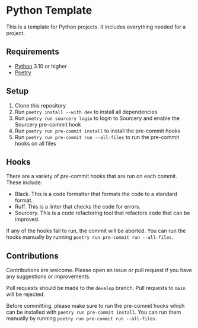 # Python Template

This is a template for Python projects. It includes everything needed for a project.

## Requirements

- [Python](htt[s://python.org]) 3.10 or higher
- [Poetry](https://python-poetry.org/)

## Setup

1. Clone this repository
2. Run `poetry install --with dev` to install all dependencies
3. Run `poetry run sourcery login` to login to Sourcery and enable the Sourcery pre-commit hook
4. Run `poetry run pre-commit install` to install the pre-commit hooks
5. Run `poetry run pre-commit run --all-files` to run the pre-commit hooks on all files

## Hooks

There are a variety of pre-commit hooks that are run on each commit. These include:

- Black. This is a code formatter that formats the code to a standard format.
- Ruff. This is a linter that checks the code for errors.
- Sourcery. This is a code refactoring tool that refactors code that can be improved.

If any of the hooks fail to run, the commit will be aborted. You can run the hooks manually by running `poetry run pre-commit run --all-files`.

## Contributions

Contributions are welcome. Please open an issue or pull request if you have any suggestions or improvements.

Pull requests should be made to the `develop` branch. Pull requests to `main` will be rejected.

Before committing, please make sure to run the pre-commit hooks which can be installed with `poetry run pre-commit install`. You can run them manually by running `poetry run pre-commit run --all-files`.
